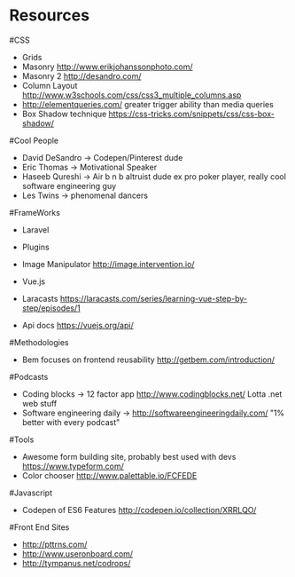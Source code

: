 # Resources

#CSS
 * Grids
  * Masonry http://www.erikjohanssonphoto.com/
  * Masonry 2 http://desandro.com/
  * Column Layout http://www.w3schools.com/css/css3_multiple_columns.asp
  * http://elementqueries.com/ greater trigger ability than media queries
  * Box Shadow technique https://css-tricks.com/snippets/css/css-box-shadow/

#Cool People 
 * David DeSandro -> Codepen/Pinterest dude
 * Eric Thomas -> Motivational Speaker 
 * Haseeb Qureshi -> Air b n b altruist dude ex pro poker player, really cool software engineering guy
 * Les Twins -> phenomenal dancers

#FrameWorks
 * Laravel
  * Plugins
   * Image Manipulator http://image.intervention.io/
  
 * Vue.js
  * Laracasts https://laracasts.com/series/learning-vue-step-by-step/episodes/1
  * Api docs https://vuejs.org/api/
  
#Methodologies
 * Bem focuses on frontend reusability http://getbem.com/introduction/

#Podcasts
 * Coding blocks -> 12 factor app http://www.codingblocks.net/  Lotta .net web stuff 
 * Software engineering daily -> http://softwareengineeringdaily.com/  "1% better with every podcast"

#Tools
 * Awesome form building site, probably best used with devs https://www.typeform.com/
 * Color chooser http://www.palettable.io/FCFEDE
 
#Javascript
 * Codepen of ES6 Features http://codepen.io/collection/XRRLQO/

#Front End Sites
 * http://pttrns.com/
 * http://www.useronboard.com/
 * http://tympanus.net/codrops/
